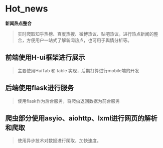 # Hot_news
**新闻热点整合**

>实时爬取知乎热榜、百度热搜、微博热议、贴吧热议。进行热点新闻的整合，方便用户一站式了解新闻热点，也可用于舆情分析等。


前端使用H-ui框架进行展示
------------
>主要使用HuiTab 和 table 实现，后期打算进行mobile端的开发

后端使用flask进行服务
------------
>使用flask作为后台服务，将爬虫返回数据为前台服务

爬虫部分使用asyio、aiohttp、lxml进行网页的解析和爬取
------------
>使用异步技术对数据进行爬取，加快速度。
